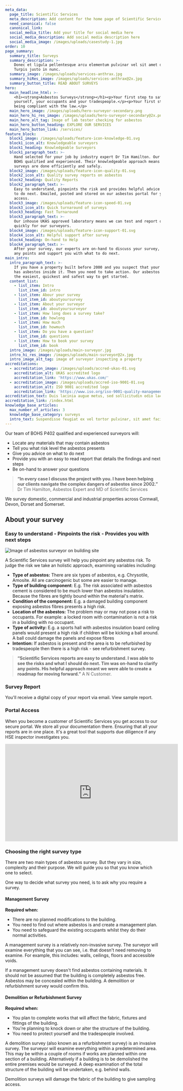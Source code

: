 ```yaml
---
meta_data:
  page_title: Scientific Services
  meta_description: Add content for the home page of Scientific Services here...
  need_canonical: false
  canonical_link:
  social_media_title: Add your title for social media here
  social_media_description: Add social media description here
  social_media_image: /images/uploads/casestudy-1.jpg
order: 10
page_summary:
  summary_title: Surveys
  summary_description: >-
    Donec et ligula pellentesque arcu elementum pulvinar vel sit amet dolor.
    Turpis justo in nunc.
  summary_image: /images/uploads/services-anthrax.jpg
  summary_hiRes_image: /images/uploads/services-anthrax@2x.jpg
  summary_button_title: READ ABOUT SURVEYS
hero:
  main_headline_html: >-
    <h1><strong>Asbestos Surveys</strong></h1><p>Your first step to safeguard
    yourself, your occupants and your tradespeople.</p><p>Your first step in
    being compliant with the law.</p>
  main_hero_image: /images/uploads/hero-surveyor-secondary.png
  main_hero_hi_res_image: /images/uploads/hero-surveyor-secondary@2x.png
  main_hero_alt_tag: Image of lab tester checking for asbestos
  main_hero_button_heading: EXPLORE OUR SERVICES
  main_hero_button_link: /services/
feature_block:
  block1_image: /images/uploads/feature-icon-knowledge-01.svg
  block1_icon_alt: Knowledgeable surveyors
  block1_heading: Knowledgeable Surveyors
  block1_paragraph_text: >-
    Hand selected for your job by industry expert Dr Tim Hamilton. Our team are
    BOHS qualified and experienced. Their knowledgeable approach means that
    surveys are done efficiently and safely.
  block2_image: /images/uploads/feature-icon-quality-01.svg
  block2_icon_alt: Quality survey reports on asbestos
  block2_heading: Quality Reports
  block2_paragraph_text: >-
    Easy to understand, pinpoints the risk and provides helpful advice on what
    to do next. Emailed, posted and stored on our asbestos portal for you to
    access.
  block3_image: /images/uploads/feature-icon-speed-01.svg
  block3_icon_alt: Quick turnaround of surveys
  block3_heading: Fast Turnaround
  block3_paragraph_text: >-
    Our inhouse UKAS approved laboratory means we can test and report on samples
    quickly for our surveyors.
  block4_image: /images/uploads/feature-icon-support-01.svg
  block4_icon_alt: Helpful support after survey
  block4_heading: On-hand to Help
  block4_paragraph_text: >-
    After your survey, our experts are on-hand to discuss your survey, clarify
    any points and support you with what to do next.
main_intro:
  intro_paragraph_text: >-
    If you have a property built before 2000 and you suspect that your property
    has asbestos inside it. Then you need to take action. Our asbestos survey is
    the easiest, quickest and safest way to get started.
  content_list:
    - list_item: Intro
      list_item_id: intro
    - list_item: Abour your survey
      list_item_id: aboutyoursurvey
    - list_item: About your surveyor
      list_item_id: aboutyoursurveyor
    - list_item: How long does a survey take?
      list_item_id: howlong
    - list_item: How much
      list_item_id: howmuch
    - list_item: Do you have a question?
      list_item_id: questions
    - list_item: How to book your survey
      list_item_id: book
  intro_image: /images/uploads/main-surveyor.jpg
  intro_hi_res_image: /images/uploads/main-surveyor@2x.jpg
  intro_image_alt_tag: image of surveyor inspecting a property
accreditations:
  - accreditation_image: /images/uploads/accred-ukas-01.svg
    accreditation_alt: UKAS accredited logo
    accreditation_link: 'https://www.ukas.com/'
  - accreditation_image: /images/uploads/accred-iso-9001-01.svg
    accreditation_alt: ISO 9001 accredited logo
    accreditation_link: 'https://www.iso.org/iso-9001-quality-management.html'
accreditation_text: Duis lacinia augue metus, sed sollicitudin odio lacinia in. Suspendisse potenti. Aliquam finibus erat ac consequat rutrum.
accreditation_link: /index.html
knowledge_base_articles:
  max_number_of_articles: 3
  knowledge_base_category: surveys
  intro_text: Suspendisse feugiat ex vel tortor pulvinar, sit amet facilisis leo interdum.
---
```


<a class="anchor" name="intro"></a>
Our team of BOHS P402 qualified and experienced surveyors will:

* Locate any materials that may contain asbestos
* Tell you what risk level the asbestos presents
* Give you advice on what to do next
* Provide you with an easy to read report that details the findings and next steps
* Be on-hand to answer your questions

> **“In every case I discuss the project with you. I have been helping our clients navigate the complex
dangers of asbestos since 2002.”** Dr Tim Hamilton, Asbestos Expert and MD of Scientific Services

We survey domestic, commercial and industrial properties across Cornwall, Devon, Dorset and Somerset.



## About your survey<a class="anchor" name="aboutyoursurvey">
### Easy to understand - Pinpoints the risk - Provides you with next steps
![Image of asbestos surveyor on building site](/images/uploads/main-surveyor-building-site.jpg)

A Scientific Services survey will help you pinpoint any asbestos risk. To judge the risk we take an holistic approach,
examining variables including:
* **Type of asbestos:** There are six types of asbestos, e.g. Chrysotile, Amosite. All are carcinogenic but some are easier to manage.
* **Type of building component**: E.g. The risk associated with asbestos cement is considered to be much lower than asbestos insulation. Because the fibres are tightly bound within the material's matrix.
* **Condition of the component:** E.g. a damaged building component exposing asbestos fibres presents a high
risk.
* **Location of the asbestos:** The problem may or may not pose a risk to occupants. For example: a locked
room with contamination is not a risk in a building with no occupant.
* **Type of activity:** E.g. a sports hall with asbestos insulation board ceiling panels would present a high risk if children will be kicking a ball around. A ball could damage the panels and expose fibres
* **Intention:** If asbestos is present and the area is to be refurbished by tradespeople then there is a high risk - see refurbishment survey.

> **“Scientific Services reports are easy to understand. I was able to see the risks and what I should do
next. Tim was on-hand to clarify any points. His helpful approach meant we were able to create a
roadmap for moving forward.”** A N Customer.


### Survey Report
You'll receive a digital copy of your report via email. View sample report.


### Portal Access
When you become a customer of Scientific Services you get access to our secure portal. We store all your documentation there. Ensuring that all your reports are in one place. It's a great tool that supports due diligence if any HSE inspector investigates you.

<iframe width="560" height="315" src="https://www.youtube.com/embed/1juc7_7gnB0" frameborder="0" allow="accelerometer; encrypted-media; gyroscope; picture-in-picture" allowfullscreen uk-responsive uk-video></iframe>


### Choosing the right survey type
There are two main types of asbestos survey. But they vary in size, complexity and their purpose. We will guide you so that you know which one to select.

One way to decide what survey you need, is to ask why you require a survey.


#### Management Survey
**Required when:**
* There are no planned modifications to the building.
* You need to find out where asbestos is and create a management plan.
* You need to safeguard the existing occupants whilst they do their normal activities.

A management survey is a relatively non-invasive survey. The surveyor will examine everything that you can see, i.e. that doesn't need removing to examine. For example, this includes: walls, ceilings, floors and accessible voids.

If a management survey doesn't find asbestos containing materials. It should not be assumed that the building is completely asbestos free. Asbestos may be concealed within the building. A demolition or refurbishment survey would confirm this.


#### Demolition or Refurbishment Survey
**Required when:**
* You plan to complete works that will affect the fabric, fixtures and fittings of the building.
* You're planning to knock down or alter the structure of the building.
* You need to protect yourself and the tradespeople involved.

A demolition survey (also known as a refurbishment survey) is an invasive survey. The surveyor will examine everything within a predetermined area. This may be within a couple of rooms if works are planned within one section of a building. Alternatively if a building is to be demolished the entire premises would be surveyed. A deep examination of the total structure of the building will be undertaken, e.g. behind walls.

Demolition surveys will damage the fabric of the building to give sampling access.
